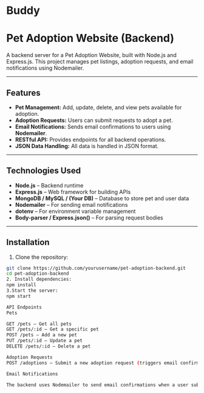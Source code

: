 # Buddy
# Pet Adoption Website (Backend)

A backend server for a Pet Adoption Website, built with Node.js and Express.js. This project manages pet listings, adoption requests, and email notifications using Nodemailer.

---

## Features

- **Pet Management:** Add, update, delete, and view pets available for adoption.
- **Adoption Requests:** Users can submit requests to adopt a pet.
- **Email Notifications:** Sends email confirmations to users using **Nodemailer**.
- **RESTful API:** Provides endpoints for all backend operations.
- **JSON Data Handling:** All data is handled in JSON format.
  
---

## Technologies Used

- **Node.js** – Backend runtime  
- **Express.js** – Web framework for building APIs  
- **MongoDB / MySQL / (Your DB)** – Database to store pet and user data  
- **Nodemailer** – For sending email notifications  
- **dotenv** – For environment variable management  
- **Body-parser / Express.json()** – For parsing request bodies  

---

## Installation

1. Clone the repository:
```bash
git clone https://github.com/yourusername/pet-adoption-backend.git
cd pet-adoption-backend
2. Install dependencies:
npm install
3.Start the server:
npm start

API Endpoints
Pets

GET /pets – Get all pets
GET /pets/:id – Get a specific pet
POST /pets – Add a new pet
PUT /pets/:id – Update a pet
DELETE /pets/:id – Delete a pet

Adoption Requests
POST /adoptions – Submit a new adoption request (triggers email confirmation)

Email Notifications

The backend uses Nodemailer to send email confirmations when a user submits an adoption request. Make sure your .env contains valid email credentials.
